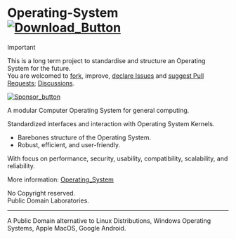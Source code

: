 # Operating-System [![Download_Button](https://dub.sh/haAKbTN)](../../archive/main.zip "Download Repository as .zip file")

> [!IMPORTANT]  
> This is a long term project to standardise and structure an Operating System for the future.  
> You are welcomed to [fork](../../fork/), improve, [declare Issues](../../issues/new/) and [suggest Pull Requests](../../pulls/); [Discussions](../../discussions/).
> 
> 
> [![Sponsor_button](https://dub.sh/fk4m2Ao)](https://dub.sh/Operating-System "Donate to the Project")

A modular Computer Operating System for general computing.

Standardized interfaces and interaction with Operating System Kernels.  
* Barebones structure of the Operating System.
* Robust, efficient, and user-friendly.

With focus on performance, security, usability, compatibility, scalability, and reliability.

More information: [Operating_System](./Operating_System)

No Copyright reserved.  
Public Domain Laboratories.  
___
A Public Domain alternative to Linux Distributions, Windows Operating Systems, Apple MacOS, Google Android.
